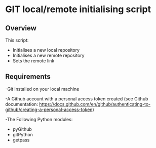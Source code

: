 # GIT local/remote initialising script

## Overview
This script:
  - Initialises a new local repository 
  - Initialises a new remote repository
  - Sets the remote link

## Requirements
-Git installed on your local machine

-A Github account with a personal access token created (see Github documentation: https://docs.github.com/en/github/authenticating-to-github/creating-a-personal-access-token)

-The Following Python modules:
  - pyGithub
  - gitPython
  - getpass  
